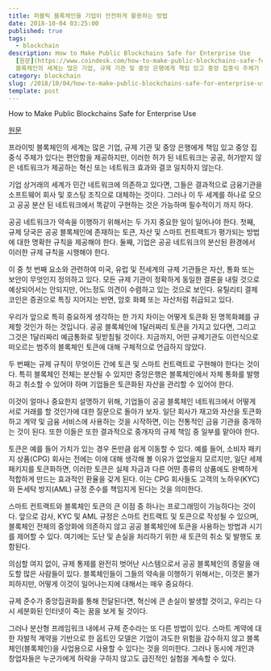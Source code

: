 ```yaml
---
title: 퍼블릭 블록체인을 기업이 안전하게 활용하는 방법
date: 2018-10-04 03:25:00
published: true
tags:
  - blockchain
description: How to Make Public Blockchains Safe for Enterprise Use
  [원문](https://www.coindesk.com/how-to-make-public-blockchains-safe-for-enterprise-use/)  프라이빗
  블록체인의 세계는 많은 기업, 규제 기관 및 중앙 은행에게 책임 있고 중앙 집중식 주체가 있...
category: blockchain
slug: /2018/10/04/how-to-make-public-blockchains-safe-for-enterprise-use/
template: post
---
```

How to Make Public Blockchains Safe for Enterprise Use

[원문](https://www.coindesk.com/how-to-make-public-blockchains-safe-for-enterprise-use/)

프라이빗 블록체인의 세계는 많은 기업, 규제 기관 및 중앙 은행에게 책임 있고 중앙 집중식 주체가 있다는 편안함을 제공하지만, 이러한 허가 된 네트워크는 공공, 허가받지 않은 네트워크가 제공하는 혁신 또는 네트워크 효과와 결코 일치하지 않는다. 

기업 상거래의 세계가 민간 네트워크에 의존하고 있다면, 그들은 결과적으로 금융기관을 소프트웨어 회사 및 호스팅 조직으로 대체하는 것이다. 그러나 이 두 세계를 하나로 모으고 공공 분산 된 네트워크에서 똑같이 구현하는 것은 가능하며 필수적이기 까지 하다.

공공 네트워크가 약속을 이행하기 위해서는 두 가지 중요한 일이 일어나야 한다. 첫째, 규제 당국은 공공 블록체인에 존재하는 토큰, 자산 및 스마트 컨트랙트가 평가되는 방법에 대한 명확한 규칙을 제공해야 한다. 둘째, 기업은 공공 네트워크의 분산된 환경에서 이러한 규제 규칙을 시행해야 한다.

이 중 첫 번째 요소와 관련하여 미국, 유럽 및 전세계의 규제 기관들은 자산, 통화 또는 보안이 무엇인지 정의하고 있다. 모든 규제 기관이 정확하게 동일한 결론을 내릴 것으로 예상되어서는 안되지만, 어느정도 의견이 수렴하고 있는 것으로 보인다. 유틸리티 결제 코인은 증권으로 특징 지어지는 반면, 암호 화폐 또는 자산처럼 취급되고 있다.

우리가 앞으로 특히 중요하게 생각하는 한 가지 차이는 어떻게 토큰화 된 명목화폐를 규제할 것인가 하는 것입니다. 공공 블록체인에 1달러짜리 토큰을 가지고 있다면, 그리고 그것은 1달러짜리 예금통화로 뒷받침될 것이다. 지금까지, 어떤 규제기관도 이런식으로 떠오르는 범주의 블록체인 토큰에 대해 구체적으로 언급하지 않았다.

두 번째는 규제 규칙이 무엇이든 간에 토큰 및 스마트 컨트랙트로 구현해야 한다는 것이다. 특히 블록체인 전체는 분산될 수 있지만 중앙은행은 블록체인에서 자체 통화를 발행하고 취소할 수 있어야 하며 기업들은 토큰화된 자산을 관리할 수 있어야 한다.

이것이 얼마나 중요한지 설명하기 위해, 기업들이 공공 블록체인 네트워크에서 어떻게 서로 거래를 할 것인가에 대한 질문으로 돌아가 보자. 일단 회사가 재고와 자산을 토큰화하고 계약 및 금융 서비스에 사용하는 것을 시작하면, 이는 전통적인 금융 기관을 중개하는 것이 된다. 또한 이들은 또한 결과적으로 중개자의 규제 책임 중 일부를 맡아야 한다.

토큰은 예를 들어 가치가 있는 경우 돈만큼 쉽게 이동할 수 있다. 예를 들어, 소비자 패키지 상품(CPG) 회사는 전에는 이에 대해 생각해 볼 이유가 없었을지 모르지만, 일단 세제 패키지를 토큰화하면, 이러한 토큰은 실제 자금과 다른 어떤 종류의 상품에도 완벽하게 적합하게 만드는 효과적인 환율을 갖게 된다. 이는 CPG 회사들도 고객의 노하우(KYC)와 돈세탁 방지(AML) 규정 준수를 책임지게 된다는 것을 의미한다.

스마트 컨트랙트와 블록체인 토큰의 큰 이점 중 하나는 프로그래밍이 가능하다는 것이다. 앞으로 감사, KYC 및 AML 규정은 스마트 컨트랙트 및 토큰으로 작성될 수 있으며, 블록체인 전체의 중앙화에 의존하지 않고 공공 블록체인에 토큰을 사용하는 방법과 시기를 제어할 수 있다. 여기에는 도난 및 손실을 처리하기 위한 새 토큰의 취소 및 발행도 포함된다.

의심할 여지 없이, 규제 통제를 완전히 벗어난 시스템으로서 공공 블록체인의 종말을 애도할 많은 사람들이 있다. 블록체인들이 그들의 약속을 이행하기 위해서는, 이것은 불가피하지만, 어떻게 이것이 일어나는지에 대해서는 매우 중요하다.

규제 준수가 중앙집권화를 통해 전달된다면, 혁신에 큰 손실이 발생할 것이고, 우리는 다시 세분화된 인터넷이 죽는 꿈을 보게 될 것이다.

그러나 분산형 프레임워크 내에서 규제 준수라는 또 다른 방법이 있다. 스마트 계약에 대한 자발적 계약을 기반으로 한 옵트인 모델은 기업이 과도한 위험을 감수하지 않고 블록체인(블록체인)을 사업용으로 사용할 수 있다는 것을 의미한다. 그러나 동시에 개인과 창업자들은 누군가에게 허락을 구하지 않고도 급진적인 실험을 계속할 수 있다.
